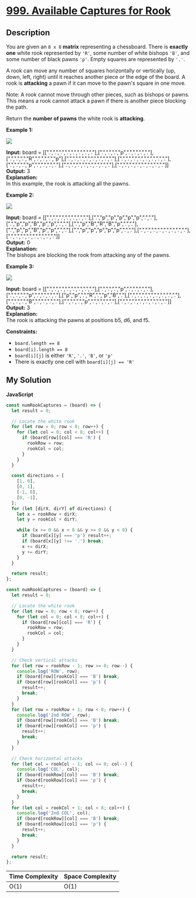 # [999. Available Captures for Rook](https://leetcode.com/problems/available-captures-for-rook)

## Description

You are given an `8 x 8` **matrix** representing a chessboard. There is **exactly one** white rook represented by `'R'`, some number of white bishops `'B'`, and some number of black pawns `'p'`. Empty squares are represented by `'.'`.

A rook can move any number of squares horizontally or vertically (up, down, left, right) until it reaches another piece _or_ the edge of the board. A rook is **attacking** a pawn if it can move to the pawn's square in one move.

Note: A rook cannot move through other pieces, such as bishops or pawns. This means a rook cannot attack a pawn if there is another piece blocking the path.

Return the **number of pawns** the white rook is **attacking**.

**Example 1:**

![](https://assets.leetcode.com/uploads/2019/02/20/1253_example_1_improved.PNG)

**Input:** board = \[\[".",".",".",".",".",".",".","."\],\[".",".",".","p",".",".",".","."\],\[".",".",".","R",".",".",".","p"\],\[".",".",".",".",".",".",".","."\],\[".",".",".",".",".",".",".","."\],\[".",".",".","p",".",".",".","."\],\[".",".",".",".",".",".",".","."\],\[".",".",".",".",".",".",".","."\]\]  
**Output:** 3  
**Explanation:**  
In this example, the rook is attacking all the pawns.

**Example 2:**

![](https://assets.leetcode.com/uploads/2019/02/19/1253_example_2_improved.PNG)

**Input:** board = \[\[".",".",".",".",".",".","."\],\[".","p","p","p","p","p",".","."\],\[".","p","p","B","p","p",".","."\],\[".","p","B","R","B","p",".","."\],\[".","p","p","B","p","p",".","."\],\[".","p","p","p","p","p",".","."\],\[".",".",".",".",".",".",".","."\],\[".",".",".",".",".",".",".","."\]\]  
**Output:** 0  
**Explanation:**  
The bishops are blocking the rook from attacking any of the pawns.

**Example 3:**

![](https://assets.leetcode.com/uploads/2019/02/20/1253_example_3_improved.PNG)

**Input:** board = \[\[".",".",".",".",".",".",".","."\],\[".",".",".","p",".",".",".","."\],\[".",".",".","p",".",".",".","."\],\["p","p",".","R",".","p","B","."\],\[".",".",".",".",".",".",".","."\],\[".",".",".","B",".",".",".","."\],\[".",".",".","p",".",".",".","."\],\[".",".",".",".",".",".",".","."\]\]  
**Output:** 3  
**Explanation:**  
The rook is attacking the pawns at positions b5, d6, and f5.

**Constraints:**

- `board.length == 8`
- `board[i].length == 8`
- `board[i][j]` is either `'R'`, `'.'`, `'B'`, or `'p'`
- There is exactly one cell with `board[i][j] == 'R'`

## My Solution

**JavaScript**

```js
const numRookCaptures = (board) => {
  let result = 0;

  // Locate the white rook
  for (let row = 0; row < 8; row++) {
    for (let col = 0; col < 8; col++) {
      if (board[row][col] === 'R') {
        rookRow = row;
        rookCol = col;
      }
    }
  }

  const directions = [
    [1, 0],
    [0, 1],
    [-1, 0],
    [0, -1],
  ];
  for (let [dirX, dirY] of directions) {
    let x = rookRow + dirX;
    let y = rookCol + dirY;

    while (x >= 0 && x < 8 && y >= 0 && y < 8) {
      if (board[x][y] === 'p') result++;
      if (board[x][y] !== '.') break;
      x += dirX;
      y += dirY;
    }
  }

  return result;
};
```

```js
const numRookCaptures = (board) => {
  let result = 0;

  // Locate the white rook
  for (let row = 0; row < 8; row++) {
    for (let col = 0; col < 8; col++) {
      if (board[row][col] === 'R') {
        rookRow = row;
        rookCol = col;
      }
    }
  }

  // Check vertical attacks
  for (let row = rookRow - 1; row >= 0; row--) {
    console.log('ROW', row);
    if (board[row][rookCol] === 'B') break;
    if (board[row][rookCol] === 'p') {
      result++;
      break;
    }
  }
  for (let row = rookRow + 1; row < 8; row++) {
    console.log('2nd ROW', row);
    if (board[row][rookCol] === 'B') break;
    if (board[row][rookCol] === 'p') {
      result++;
      break;
    }
  }

  // Check horizontal attacks
  for (let col = rookCol - 1; col >= 0; col--) {
    console.log('COL', col);
    if (board[rookRow][col] === 'B') break;
    if (board[rookRow][col] === 'p') {
      result++;
      break;
    }
  }
  for (let col = rookCol + 1; col < 8; col++) {
    console.log('2nd COL', col);
    if (board[rookRow][col] === 'B') break;
    if (board[rookRow][col] === 'p') {
      result++;
      break;
    }
  }

  return result;
};
```

| Time Complexity | Space Complexity |
| --------------- | ---------------- |
| O(1)            | O(1)             |
